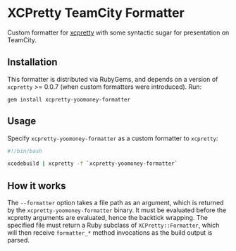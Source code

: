 # XCPretty TeamCity Formatter

Custom formatter for [xcpretty](https://github.com/supermarin/xcpretty) with some syntactic sugar for presentation on TeamCity.

## Installation

This formatter is distributed via RubyGems, and depends on a version of `xcpretty` >= 0.0.7 (when custom formatters were introduced). Run:

    gem install xcpretty-yoomoney-formatter

## Usage

Specify `xcpretty-yoomoney-formatter` as a custom formatter to `xcpretty`:

```bash
#!/bin/bash

xcodebuild | xcpretty -f `xcpretty-yoomoney-formatter`
```

## How it works

The `--formatter` option takes a file path as an argument, which is returned by the `xcpretty-yoomoney-formatter` binary. It must be evaluated before the xcpretty arguments are evaluated, hence the backtick wrapping. The specified file must return a Ruby subclass of `XCPretty::Formatter`, which will then receive `formatter_*` method invocations as the build output is parsed.
